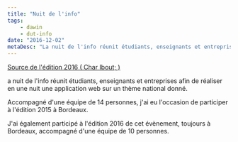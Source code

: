 ```yaml
---
title: "Nuit de l'info"
tags:
    - dawin
    - dut-info
date: "2016-12-02"
metaDesc: "La nuit de l'info réunit étudiants, enseignants et entreprises afin de réaliser en une nuit une application web sur un thème national donné."
---
```


[Source de l'édition 2016 ( Char Ibout; )](https://github.com/Clovis-Portron/Nuit-info2016)

a nuit de l'info réunit étudiants, enseignants et entreprises afin de réaliser en une nuit une application web sur un thème national donné.

Accompagné d'une équipe de 14 personnes, j'ai eu l'occasion de participer à l'édition 2015 à Bordeaux.

J'ai également participé à l'édition 2016 de cet évènement, toujours à Bordeaux, accompagné d'une équipe de 10 personnes.
